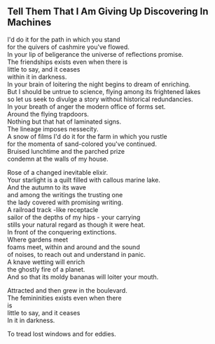 Tell Them That I Am Giving Up Discovering In Machines
-----------------------------------------------------
I'd do it for the path in which you stand  
for the quivers of cashmire you've flowed.  
In your lip of beligerance the universe of reflections promise.  
The friendships exists even when there is  
little to say, and it ceases  
within it in darkness.  
In your brain of loitering the night begins to dream of enriching.  
But I should be untrue to science, flying among its frightened lakes  
so let us seek to divulge a story without historical redundancies.  
In your breath of anger the modern office of forms set.  
Around the flying trapdoors.  
Nothing but that hat of laminated signs.  
The lineage imposes nessecity.  
A snow of films I'd do it for the farm in which you rustle  
for the momenta of sand-colored you've continued.  
Bruised lunchtime and the parched prize  
condemn at the walls of my house.  
  
Rose of a changed inevitable elixir.  
Your starlight is a quilt filled with callous marine lake.  
And the autumn to its wave  
and among the writings the trusting one  
the lady covered with promising writing.  
A railroad track -like receptacle  
sailor of the depths of my hips - your carrying  
stills your natural regard as though it were heat.  
In front of the conquering extinctions.  
Where gardens meet  
foams meet, within and around and the sound  
of noises, to reach out and understand in panic.  
A knave wetting will enrich  
the ghostly fire of a planet.  
And so that its moldy bananas will loiter your mouth.  
  
Attracted and then grew in the boulevard.  
The femininities exists even when there  
is  
little to say, and it ceases  
In it in darkness.  
  
To tread lost windows and for eddies.  
